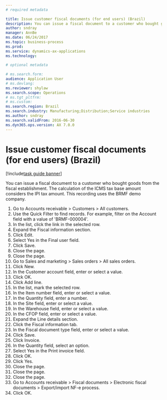 ```yaml
--- 
# required metadata 
 
title: Issue customer fiscal documents (for end users) (Brazil)
description: You can issue a fiscal document to a customer who bought goods from the fiscal establishment. 
author: sndray
manager: AnnBe 
ms.date: 06/24/2017
ms.topic: business-process 
ms.prod:  
ms.service: dynamics-ax-applications 
ms.technology:  
 
# optional metadata 
 
# ms.search.form:   
audience: Application User 
# ms.devlang:  
ms.reviewer: shylaw
ms.search.scope: Operations 
# ms.tgt_pltfrm:  
# ms.custom:  
ms.search.region: Brazil
ms.search.industry: Manufacturing;Distribution;Service industries
ms.author: sndray
ms.search.validFrom: 2016-06-30 
ms.dyn365.ops.version: AX 7.0.0 
---
```

# Issue customer fiscal documents (for end users) (Brazil)

[!include[task guide banner](../../includes/task-guide-banner.md)]

You can issue a fiscal document to a customer who bought goods from the fiscal establishment. The calculation of the ICMS tax base amount considers the IPI tax amount. This recording uses the BRMF demo company.

1. Go to Accounts receivable > Customers > All customers.
2. Use the Quick Filter to find records. For example, filter on the Account field with a value of 'BRMF-000004'.
3. In the list, click the link in the selected row.
4. Expand the Fiscal information section.
5. Click Edit.
6. Select Yes in the Final user field.
7. Click Save.
8. Close the page.
9. Close the page.
10. Go to Sales and marketing > Sales orders > All sales orders.
11. Click New.
12. In the Customer account field, enter or select a value.
13. Click OK.
14. Click Add line.
15. In the list, mark the selected row.
16. In the Item number field, enter or select a value.
17. In the Quantity field, enter a number.
18. In the Site field, enter or select a value.
19. In the Warehouse field, enter or select a value.
20. In the CFOP field, enter or select a value.
21. Expand the Line details section.
22. Click the Fiscal information tab.
23. In the Fiscal document type field, enter or select a value.
24. Click Save.
25. Click Invoice.
26. In the Quantity field, select an option.
27. Select Yes in the Print invoice field.
28. Click OK.
29. Click Yes.
30. Close the page.
31. Close the page.
32. Close the page.
33. Go to Accounts receivable > Fiscal documents > Electronic fiscal documents > Export/import NF-e process.
34. Click OK.

